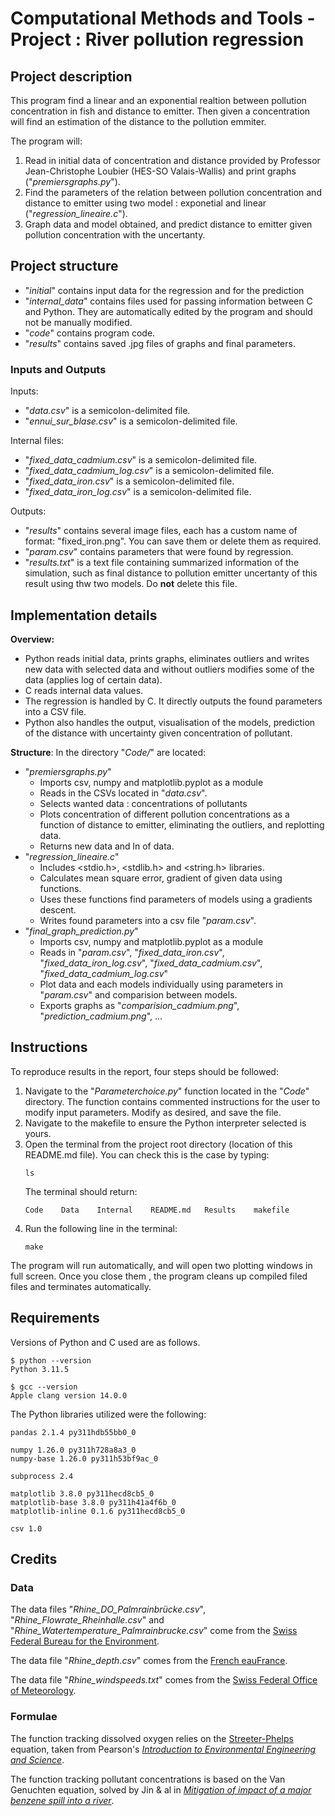 # Computational Methods and Tools - Project : River pollution regression

## Project description

This program find a linear and an exponential realtion between pollution concentration in fish and distance to emitter. Then given a concentration will find an estimation of the distance to the pollution emmiter.

The program will:
1. Read in initial data of concentration and distance provided by Professor Jean-Christophe Loubier (HES-SO Valais-Wallis) and print graphs ("*premiersgraphs.py*").
2. Find the parameters of the relation between pollution concentration and distance to emitter using two model : exponetial and linear ("*regression_lineaire.c*").
3. Graph data and model obtained, and predict distance to emitter given pollution concentration with the uncertanty.

## Project structure

- "*initial*" contains input data for the regression and for the prediction
- "*internal_data*" contains files used for passing information between C and Python. They are automatically edited by the program and should not be manually modified.
- "*code*" contains program code.
- "*results*" contains saved .jpg files of graphs and final parameters.

### Inputs and Outputs

Inputs:
- "*data.csv*" is a semicolon-delimited file.
- "*ennui_sur_blase.csv*" is a semicolon-delimited file.

Internal files:
- "*fixed_data_cadmium.csv*" is a semicolon-delimited file.
- "*fixed_data_cadmium_log.csv*" is a semicolon-delimited file.
- "*fixed_data_iron.csv*" is a semicolon-delimited file.
- "*fixed_data_iron_log.csv*" is a semicolon-delimited file.

Outputs:
- "*results*" contains several image files, each has a custom name of format: "fixed_iron.png". You can save them or delete them as required.
- "*param.csv*" contains parameters that were found by regression.
- "*results.txt*" is a text file containing summarized information of the simulation, such as final distance to pollution emitter uncertanty of this result using thw two models. Do **not** delete this file.

## Implementation details

**Overview:**
- Python reads initial data, prints graphs, eliminates outliers and writes new data with selected data and without outliers modifies some of the data (applies log of certain data).
- C reads internal data values.
- The regression is handled by C. It directly outputs the found parameters into a CSV file.
- Python also handles the output, visualisation of the models, prediction of the distance with uncertainty given concentration of pollutant.

**Structure**: In the directory "*Code/*" are located:
- "*premiersgraphs.py*"
    - Imports csv, numpy and matplotlib.pyplot as a module
    - Reads in the CSVs located in "*data.csv*".
    - Selects wanted data : concentrations of pollutants
    - Plots concentration of different pollution concentrations as a function of distance to emitter, eliminating the outliers, and replotting data.
    - Returns new data and ln of data.
- "*regression_lineaire.c*"
    - Includes <stdio.h>, <stdlib.h> and <string.h> libraries.
    - Calculates mean square error, gradient of given data using functions.
    - Uses these functions find parameters of models using a gradients descent.
    - Writes found parameters into a csv file "*param.csv*".
- "*final_graph_prediction.py*"
    - Imports csv, numpy and matplotlib.pyplot as a module
    - Reads in "*param.csv*", "*fixed_data_iron.csv*", "*fixed_data_iron_log.csv*", "*fixed_data_cadmium.csv*", "*fixed_data_cadmium_log.csv*"
    - Plot data and each models individually using parameters in "*param.csv*" and comparision between models.
    - Exports graphs as "*comparision_cadmium.png*", "*prediction_cadmium.png*", ...

## Instructions

To reproduce results in the report, four steps should be followed:
1. Navigate to the "*Parameterchoice.py*" function located in the "*Code*" directory. The function contains commented instructions for the user to modify input parameters. Modify as desired, and save the file.
2. Navigate to the makefile to ensure the Python interpreter selected is yours.
3. Open the terminal from the project root directory (location of this README.md file). You can check this is the case by typing:
    ```
    ls
    ```
    The terminal should return:
    ```
    Code    Data    Internal    README.md   Results    makefile
    ```
4. Run the following line in the terminal:
    ```
    make
    ```
The program will run automatically, and will open two plotting windows in full screen. Once you close them , the program cleans up compiled filed files and terminates automatically.

## Requirements

Versions of Python and C used are as follows.
```
$ python --version
Python 3.11.5

$ gcc --version
Apple clang version 14.0.0
```
The Python libraries utilized were the following:
```
pandas 2.1.4 py311hdb55bb0_0

numpy 1.26.0 py311h728a8a3_0  
numpy-base 1.26.0 py311h53bf9ac_0

subprocess 2.4

matplotlib 3.8.0 py311hecd8cb5_0  
matplotlib-base 3.8.0 py311h41a4f6b_0  
matplotlib-inline 0.1.6 py311hecd8cb5_0 

csv 1.0
```

## Credits

### Data

The data files "*Rhine_DO_Palmrainbrücke.csv*", "*Rhine_Flowrate_Rheinhalle.csv*"  and "*Rhine_Watertemperature_Palmrainbrucke.csv*" come from the [Swiss Federal Bureau for the Environment](https://www.bafu.admin.ch/bafu/en/home/topics/water/state/data/obtaining-monitoring-data-on-the-topic-of-water/hydrological-data-service-for-watercourses-and-lakes.html).

The data file "*Rhine_depth.csv*" comes from the [French eauFrance](hydro.eaufrance.fr).

The data file "*Rhine_windspeeds.txt*" comes from the [Swiss Federal Office of Meteorology](https://www.meteoswiss.admin.ch/services-and-publications/service/weather-and-climate-products/data-portal-for-teaching-and-research.html).

### Formulae

The function tracking dissolved oxygen relies on the [Streeter-Phelps](https://en.wikipedia.org/wiki/Streeter%E2%80%93Phelps_equation) equation, taken from Pearson's *[Introduction to Environmental Engineering and Science](https://www.pearson.com/en-gb/subject-catalog/p/introduction-to-environmental-engineering-and-science-pearson-new-international-edition/P200000004949/9781292025759)*.

The function tracking pollutant concentrations is based on the Van Genuchten equation, solved by Jin & al in *[Mitigation of impact of a major benzene spill into a river](https://www.sciencedirect.com/science/article/pii/S0043135420300257)*.
